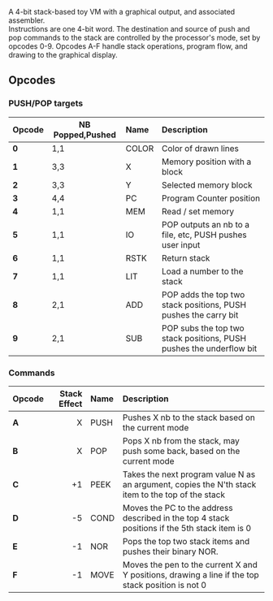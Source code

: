 A 4-bit stack-based toy VM with a graphical output, and associated assembler.  
Instructions are one 4-bit word. The destination and source of push and pop commands to the stack are controlled by the processor's mode, set by opcodes 0-9.
Opcodes A-F handle stack operations, program flow, and drawing to the graphical display.

## Opcodes

### PUSH/POP targets
| Opcode | NB Popped,Pushed | Name  | Description                  |
| ------ | ---------------- |:----  |:-----------                  |
| **0**  | 1,1              | COLOR | Color of drawn lines         |
| **1**  | 3,3              | X     | Memory position with a block |
| **2**  | 3,3              | Y     | Selected memory block        |
| **3**  | 4,4              | PC    | Program Counter position     |
| **4**  | 1,1              | MEM   | Read / set memory            |
| **5**  | 1,1              | IO    | POP outputs an nb to a file, etc, PUSH pushes user input            |
| **6**  | 1,1              | RSTK  | Return stack                                                        |
| **7**  | 1,1              | LIT   | Load a number to the stack                                          |
| **8**  | 2,1              | ADD   | POP adds the top two stack positions, PUSH pushes the carry bit     |
| **9**  | 2,1              | SUB   | POP subs the top two stack positions, PUSH pushes the underflow bit |

### Commands
| Opcode | Stack Effect | Name | Description |
| ------ | ------------:|:---- |:----------- |
| **A** | X  | PUSH | Pushes X nb to the stack based on the current mode |
| **B** | X  | POP | Pops X nb from the stack, may push some back, based on the current mode |
| **C** | +1 | PEEK | Takes the next program value N as an argument, copies the N'th stack item to the top of the stack |
| **D** | -5 | COND | Moves the PC to the address described in the top 4 stack positions if the 5th stack item is 0 |
| **E** | -1 | NOR | Pops the top two stack items and pushes their binary NOR. 
| **F** | -1 | MOVE | Moves the pen to the current X and Y positions, drawing a line if the top stack position is not 0 |

